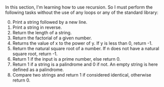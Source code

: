 In this section, I'm learning how to use recursion. So I must perform the following tasks without the use of any loops 
or any of the standard library: 

0. Print a string followed by a new line.
1. Print a string in reverse.
2. Return the length of a string.
3. Return the factorial of a given number. 
4. Returns the value of x to the power of y. If y is less than 0, return -1.
5. Return the natural square root of a number. If n does not have a natural square root, return -1. 
6. Return 1 if the input is a prime number, else return 0. 
7. Return 1 if a string is a palindrome and 0 if not. An empty string is here defined as a palindrome.
8. Compare two strings and return 1 if considered identical, otherwise return 0.
